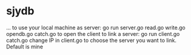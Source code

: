 # sjydb
...
to use your local machine as server:
go run server.go read.go write.go opendb.go catch.go 
to open the client to link a server:
go run client.go catch.go
change IP in client.go to choose the server you want to link. Default is mine
